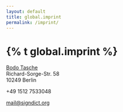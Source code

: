 ```yaml
---
layout: default
title: global.imprint
permalink: /imprint/
---
```

# {% t global.imprint %}

[Bodo Tasche](http://bodo.tasche.me)  
Richard-Sorge-Str. 58  
10249 Berlin  

+49 1512 7533048

[mail@signdict.org](mailto:mail@signdict.org)

<div style='margin-bottom:5em'></div>
